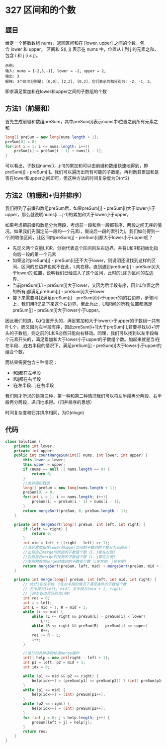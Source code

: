 # 327 区间和的个数

## 题目
给定一个整数数组 nums，返回区间和在 [lower, upper] 之间的个数，包含 lower 和 upper。
区间和 S(i, j) 表示在 nums 中，位置从 i 到 j 的元素之和，包含 i 和 j (i ≤ j)。



    示例:
    输入: nums = [-2,5,-1], lower = -2, upper = 2,
    输出: 3 
    解释: 3个区间分别是: [0,0], [2,2], [0,2]，它们表示的和分别为: -2, -1, 2。

即求满足累加和在lower和upper之间的子数组的个数
## 方法1（前缀和）
首先生成前缀和数组preSum，其中preSum[i]表示nums中i位置之前所有元素之和
```java
long[] preSum = new long[nums.length + 1];
preSum[0] = 0;
for(int i = 1; i <= nums.length; i++){
    preSum[i] = preSum[i - 1] + nums[i - 1];
}
```
可以看出，子数组nums[i....j-1]的累加和可以由前缀和数组快速地得到，即preSum[j] - preSum[i]。我们可以遍历出所有可能的子数组，再判断其累加和是否在lower和upper之间即可，但这种方法的时间复杂度为O(n^2)

## 方法2（前缀和+归并排序）
我们得到了前缀和数组preSum后，如果preSum[j] - preSum[i]大于lower小于upper，那么就说明nums[i....j-1]的累加和大于lower小于upper。

如果考虑把前缀和数组分为两段，考虑前一段和后一段都有序、两段之间无序的情况。如果我们先固定前一段的一个元素i，假设后一段的索引为j，我们如何得到一个j的取值区间，让区间内preSum[j] - preSum[i]都大于lower小于upper呢？
* 先定义两个变量L和R，分别代表这个区间的左右边界。并将L和R都初始化指向后一段的第一个元素
* 如果这时preSum[j] - preSum[i]还不大于lower，则说明还没找到这样的区间，区间的左边界也就不在此，L向右移。直到遇到preSum[j] - preSum[i]大于lower的j位置，说明我们已经进入了这个区间，此时的L即为区间的左边界。
* 当前preSum[L] - preSum[i]大于lower，又因为后半段有序，因此L位置之后的所有j都满足preSum[j] - preSum[i]大于lower
* 接下来需要寻找满足preSum[j] - preSum[i]小于upper的j的右边界，步骤同上，我们用R记录下来这个右边界。至此为止，L和R间的所有j位置都满足preSum[j] - preSum[i]大于lower小于upper。

因此我们知道，以i位置开头的，满足累加和大于lower小于upper的子数组一共有R-L个。而又因为左半段有序，因此preSum[i+1]大于preSum[i],若要寻找以i+1开头的子数组，则之前的L和R必然只能向右移动。同理，我们可以找到以左半段每个元素开头的，满足累加和大于lower小于upper的子数组个数。加起来就是当i在左半段、j在右半段的情况下，满足preSum[j] - preSum[i]大于lower小于upper的组合个数。

而结果需要包含三种情况：
* i和j都在左半段
* i和j都在右半段
* i在左半段、j在右半段

我们刚才所求的是第三种，第一种和第二种情况我们可以将左半段再分两段，右半段再分两段，递归地求得。（归并排序的思想）

时间复杂度和归并排序相同，为O(nlogn)
## 代码
```java
class Solution {
    private int lower;
    private int upper;
    public int countRangeSum(int[] nums, int lower, int upper) {
        this.lower = lower;
        this.upper = upper;
        if (nums == null || nums.length == 0) {
            return 0;
        }
        //求前缀和数组
        long[] preSum = new long[nums.length + 1];
        preSum[0] = 0;
        for(int i = 1; i <= nums.length; i++){
            preSum[i] = preSum[i - 1] + nums[i - 1];
        }
        return mergeSort(preSum, 0, preSum.length - 1);
    }

    private int mergeSort(long[] preSum, int left, int right) {
        if (left >= right) {
            return 0;
        }
        int mid = left + ((right - left) >> 1);
        //满足累加和在lower和upper之间的子数组的个数分为三部分：
        //左侧自己merge时找到的子数组个数（i、j都在左侧）
        //右侧自己merge时找到的子数组个数（i、j都在右侧）
        //左侧和右侧merge时找到的子数组个数（i在左侧、j在右侧）
        return mergeSort(preSum, left, mid) + mergeSort(preSum, mid + 1, right) + merge(preSum, left, mid, right);
    }

    private int merge(long[] preSum, int left, int mid, int right) {
        // 统计i在左半段、j在右半段的情况下满足条件的子数组个数
        // 左半段为[left, mid]，右半段为[mid + 1, right]
        // j的左右边界分别为L和R
        int res = 0;
        int i = left;
        int L = mid + 1, R = mid + 1;
        while (i <= mid) {
            while (L <= right && preSum[L] - preSum[i] < lower) 
                L++;
            while (R <= right && preSum[R] - preSum[i] <= upper) 
                R++;
            res += R - L; 
            i++;
        }

        //进行归并排序的标准merge操作
        int[] help = new int[right - left + 1];
        int p1 = left, p2 = mid + 1;
        int idx = 0;

        while (p1 <= mid && p2 <= right) {
            help[idx++] = (preSum[p1] <= preSum[p2]) ? (int) preSum[p1++] : (int) preSum[p2++];
        }
        while (p1 <= mid) {
            help[idx++] = (int) preSum[p1++];
        }
        while (p2 <= right) {
            help[idx++] = (int) preSum[p2++];
        }
        for (int j = 0; j < help.length; j++) {
            preSum[left + j] = help[j];
        }
        return res;
    }
}
```